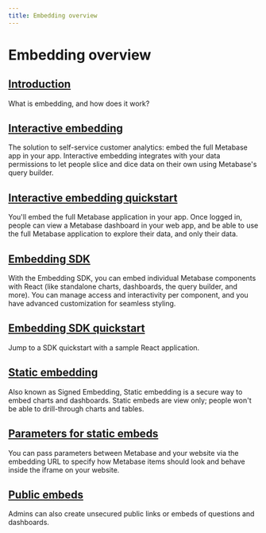 ```yaml
---
title: Embedding overview
---
```


# Embedding overview

## [Introduction](./introduction.md)

What is embedding, and how does it work?

## [Interactive embedding](./interactive-embedding.md)

The solution to self-service customer analytics: embed the full Metabase app in your app. Interactive embedding integrates with your data permissions to let people slice and dice data on their own using Metabase's query builder.

## [Interactive embedding quickstart](./interactive-embedding-quick-start-guide.md)

You'll embed the full Metabase application in your app. Once logged in, people can view a Metabase dashboard in your web app, and be able to use the full Metabase application to explore their data, and only their data.

## [Embedding SDK](./sdk/introduction.md)

With the Embedding SDK, you can embed individual Metabase components with React (like standalone charts, dashboards, the query builder, and more). You can manage access and interactivity per component, and you have advanced customization for seamless styling.

## [Embedding SDK quickstart](./sdk/quickstart.md)

Jump to a SDK quickstart with a sample React application.

## [Static embedding](./static-embedding.md)

Also known as Signed Embedding, Static embedding is a secure way to embed charts and dashboards. Static embeds are view only; people won't be able to drill-through charts and tables.

## [Parameters for static embeds](./static-embedding-parameters.md)

You can pass parameters between Metabase and your website via the embedding URL to specify how Metabase items should look and behave inside the iframe on your website.

## [Public embeds](../questions/sharing/public-links.md)

Admins can also create unsecured public links or embeds of questions and dashboards.
